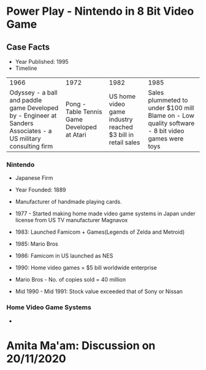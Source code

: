 # Power Play - Nintendo in 8 Bit Video Game

## Case Facts
- Year Published: 1995
- Timeline

<table>
	<tbody>
		<tr><b>
			<td>1966</td>	<td>1972</td>	<td>1982</td>	<td>1985</td>
		</b></tr>
		<tr>	
			<td>
				Odyssey - a ball and paddle game
				Developed by - Engineer at Sanders Associates - a US military consulting firm
			</td>
			<td>
				Pong - Table Tennis Game
				Developed at Atari
			</td>
			<td>
				US home video game industry reached $3 bill in retail sales
			</td>
			<td>
				Sales plummeted to under $100 mill
				Blame on
					- Low quality software
					- 8 bit video games were toys
			</td>
		</tr>
	</tbody>
</table>

### Nintendo

* Japanese Firm
* Year Founded: 1889
* Manufacturer of handmade playing cards.
* 1977 - Started making home made video game systems in Japan under license from US TV manufacturer Magnavox
	
* 1983: Launched Famicom + Games(Legends of Zelda and Metroid)
* 1985: Mario Bros
* 1986: Famicom in US launched as NES
* 1990: Home video games = $5 bill worldwide enterprise
* Mario Bros - No. of copies sold = 40 million
* Mid 1990 - Mid 1991: Stock value exceeded that of Sony or Nissan

### Home Video Game Systems
- 

# Amita Ma'am: Discussion on 20/11/2020
